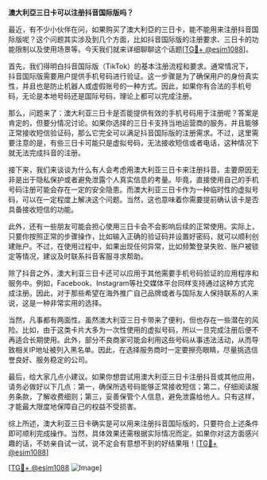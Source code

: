 **澳大利亞三日卡可以注册抖音国际版吗？**

最近，有不少小伙伴在问，如果购买了澳大利亞的三日卡，能不能用来注册抖音国际版呢？这个问题其实涉及到几个方面，比如抖音国际版的注册要求、三日卡的功能限制以及使用场景等。今天我们就来详细聊聊这个话题[[TG💪+ @esim1088](https://t.me/s/esim1088)]。

首先，我们得明白抖音国际版（TikTok）的基本注册流程和要求。通常情况下，抖音国际版需要用户提供手机号码进行验证。这一步骤是为了确保用户的身份真实性，并且也是防止机器人或虚假账号的一种方式。因此，如果你有合法的手机号码，无论是本地号码还是国际号码，理论上都可以完成注册。

那么，问题来了：澳大利亚三日卡是否能提供有效的手机号码用于注册呢？答案是肯定的，但要分情况讨论。如果你选择的三日卡支持当地运营商的服务，并且能够正常接收短信验证码，那么它完全可以满足抖音国际版的注册需求。不过，这里需要注意的是，有些三日卡可能只是虚拟号码，无法接收短信或者电话，这种情况下就无法完成抖音的注册。

接下来，我们来谈谈为什么有人会考虑用澳大利亚三日卡来注册抖音。主要原因无非是出于隐私保护或者避免泄露个人真实信息的考量。毕竟，直接使用自己的手机号码注册可能会存在一定的安全隐患。而澳大利亚三日卡作为一种临时性的虚拟号码，可以在一定程度上解决这个问题。当然，这也意味着你需要提前确认该卡是否具备接收短信的功能。

此外，还有一些朋友可能会担心使用三日卡会不会影响后续的正常使用。实际上，只要你按照正常的步骤操作，比如输入正确的验证码并设置好密码，就可以顺利创建账户。不过，在使用过程中，如果出现任何异常，比如频繁登录失败、账户被锁定等情况，建议及时联系抖音客服寻求帮助。

除了抖音之外，澳大利亚三日卡还可以应用于其他需要手机号码验证的应用程序和服务中。例如，Facebook、Instagram等社交媒体平台同样支持通过这种方式完成注册。因此，对于那些希望在海外推广自己品牌或者与国际友人保持联系的人来说，这是一种非常实用的选择。

当然，凡事都有两面性。虽然澳大利亚三日卡带来了便利，但也存在一些潜在的风险。比如，由于这类卡片大多为一次性使用的虚拟号码，所以一旦完成注册后便不再适合长期使用。此外，部分不良商家可能会利用这些号码从事违法活动，从而导致相关IP地址被列入黑名单。因此，在选择服务商时一定要擦亮眼睛，尽量挑选信誉良好、服务稳定的公司。

最后，给大家几点小建议。如果你想尝试用澳大利亚三日卡注册抖音或其他应用，请务必做好以下几点：第一，确保所选号码能够正常接收短信；第二，仔细阅读服务条款，了解收费细则；第三，妥善保管个人信息，避免泄露给他人。只有这样，才能最大限度地保障自己的权益不受损害。

综上所述，澳大利亚三日卡确实是可以用来注册抖音国际版的，只要符合上述条件即可顺利完成操作。当然，具体效果还需根据实际情况而定。如果你对这方面感兴趣的话，不妨亲自试一试，说不定会有意想不到的好结果哦！[[TG💪+ @esim1088](https://t.me/s/esim1088)]

[[TG💪+ @esim1088](https://t.me/s/esim1088) ![Image](https://i.postimg.cc/4NQfJmqS/Snipaste-2025-05-13-00-14-12.png)]